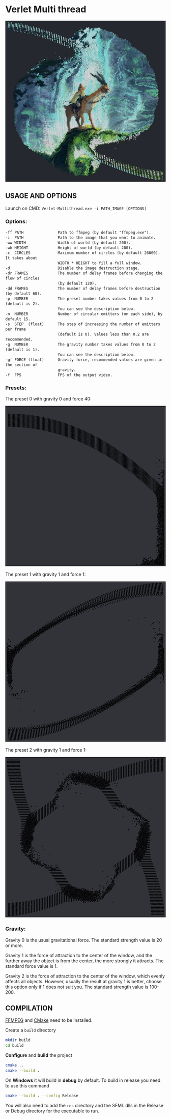 # Verlet Multi thread
![image](preview.png)
## USAGE AND OPTIONS
Launch on CMD: `Verlet-Multithread.exe -i PATH_IMAGE [OPTIONS]`

### Options:
```
-ff PATH               Path to ffmpeg (by default "ffmpeg.exe").
-i  PATH               Path to the image that you want to animate.
-ww WIDTH              Width of world (by default 200).
-wh HEIGHT             Height of world (by default 200).
-c  CIRCLES            Maximum number of circles (by default 26000). It takes about
                       WIDTH * HEIGHT to fill a full window.
-d                     Disable the image destruction stage.
-dr FRAMES             The number of delay frames before changing the flow of circles
                       (by default 120).
-dd FRAMES             The number of delay frames before destruction (by default 60).
-p  NUMBER             The preset number takes values from 0 to 2 (default is 2).
                       You can see the description below.
-n  NUMBER             Number of circular emitters (on each side), by default 15.
-s  STEP  (float)      The step of increasing the number of emitters per frame
                       (default is 0). Values less than 0.2 are recommended.
-g  NUMBER             The gravity number takes values from 0 to 2 (default is 1).
                       You can see the description below.
-gf FORCE (float)      Gravity force, recommended values are given in the section of 
                       gravity.
-f  FPS                FPS of the output video.
```

### Presets:
The preset 0 with gravity 0 and force 40:

![image](preset0.jpg)

The preset 1 with gravity 1 and force 1:

![image](preset1.jpg)

The preset 2 with gravity 1 and force 1:

![image](preset2.jpg)

### Gravity:
Gravity 0 is the usual gravitational force. The standard strength value is 20 or more.

Gravity 1 is the force of attraction to the center of the window, and the further away the object is from the center, the more strongly it attracts. The standard force value is 1.

Gravity 2 is the force of attraction to the center of the window, which evenly affects all objects. However, usually the result at gravity 1 is better, choose this option only if 1 does not suit you. The standard strength value is 100-200.


## COMPILATION

[FFMPEG](https://ffmpeg.org/) and [CMake](https://cmake.org/) need to be installed.

Create a `build` directory

```bash
mkdir build
cd build
```

**Configure** and **build** the project

```bash
cmake ..
cmake --build .
```

On **Windows** it will build in **debug** by default. To build in release you need to use this command

```bash
cmake --build . --config Release
```

You will also need to add the `res` directory and the SFML dlls in the Release or Debug directory for the executable to run.
